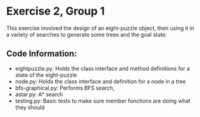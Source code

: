 # Exercise 2, Group 1

This exercise involved the design of an eight-puzzle object, then using it in a variety of searches to generate some trees and the goal state.

## Code Information:
* eightpuzzle.py: Holds the class interface and method definitions for a state of the eight-puzzle
* node.py: Holds the class interface and definition for a node in a tree
* bfs-graphical.py: Performs BFS search, 
* astar.py: A* search
* testing.py: Basic tests to make sure member functions are doing what they should
